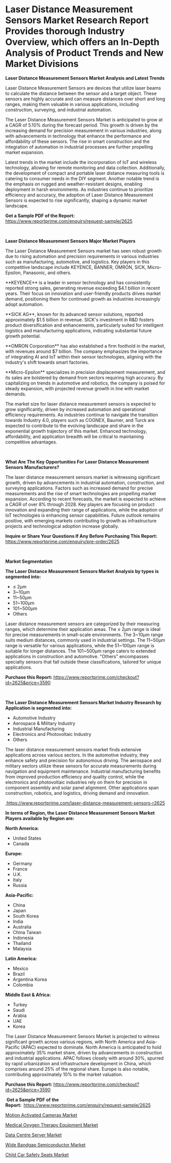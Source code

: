 <p><h1>Laser Distance Measurement Sensors Market Research Report Provides thorough Industry Overview, which offers an In-Depth Analysis of Product Trends and New Market Divisions</h1></p><p><strong>Laser Distance Measurement Sensors Market Analysis and Latest Trends</strong></p>
<p><p>Laser Distance Measurement Sensors are devices that utilize laser beams to calculate the distance between the sensor and a target object. These sensors are highly accurate and can measure distances over short and long ranges, making them valuable in various applications, including construction, surveying, and industrial automation.</p><p>The Laser Distance Measurement Sensors Market is anticipated to grow at a CAGR of 5.10% during the forecast period. This growth is driven by the increasing demand for precision measurement in various industries, along with advancements in technology that enhance the performance and affordability of these sensors. The rise in smart construction and the integration of automation in industrial processes are further propelling market expansion.</p><p>Latest trends in the market include the incorporation of IoT and wireless technology, allowing for remote monitoring and data collection. Additionally, the development of compact and portable laser distance measuring tools is catering to consumer needs in the DIY segment. Another notable trend is the emphasis on rugged and weather-resistant designs, enabling deployment in harsh environments. As industries continue to prioritize efficiency and accuracy, the adoption of Laser Distance Measurement Sensors is expected to rise significantly, shaping a dynamic market landscape.</p></p>
<p><strong>Get a Sample PDF of the Report:&nbsp;</strong> <a href="https://www.reportprime.com/enquiry/request-sample/2625">https://www.reportprime.com/enquiry/request-sample/2625</a></p>
<p>&nbsp;</p>
<p><strong>Laser Distance Measurement Sensors Major Market Players</strong></p>
<p><p>The Laser Distance Measurement Sensors market has seen robust growth due to rising automation and precision requirements in various industries such as manufacturing, automotive, and logistics. Key players in this competitive landscape include KEYENCE, BANNER, OMRON, SICK, Micro-Epsilon, Panasonic, and others.</p><p>**KEYENCE** is a leader in sensor technology and has consistently reported strong sales, generating revenue exceeding $4.1 billion in recent years. Their focus on innovation and user-friendly products drives market demand, positioning them for continued growth as industries increasingly adopt automation.</p><p>**SICK AG**, known for its advanced sensor solutions, reported approximately $1.5 billion in revenue. SICK's investment in R&D fosters product diversification and enhancements, particularly suited for intelligent logistics and manufacturing applications, indicating substantial future growth potential.</p><p>**OMRON Corporation** has also established a firm foothold in the market, with revenues around $7 billion. The company emphasizes the importance of integrating AI and IoT within their sensor technologies, aligning with the industry's shift towards smart factories.</p><p>**Micro-Epsilon** specializes in precision displacement measurement, and its sales are bolstered by demand from sectors requiring high accuracy. By capitalizing on trends in automotive and robotics, the company is poised for steady expansion, with projected revenue growth in line with market demands.</p><p>The market size for laser distance measurement sensors is expected to grow significantly, driven by increased automation and operational efficiency requirements. As industries continue to navigate the transition towards Industry 4.0, players such as COGNEX, Baumer, and Turck are expected to contribute to the evolving landscape and share in the exponential growth trajectory of this market. Enhanced technology, affordability, and application breadth will be critical to maintaining competitive advantages.</p></p>
<p>&nbsp;</p>
<p><strong>What Are The Key Opportunities For Laser Distance Measurement Sensors Manufacturers?</strong></p>
<p><p>The laser distance measurement sensors market is witnessing significant growth, driven by advancements in industrial automation, construction, and surveying applications. Factors such as increased demand for precise measurements and the rise of smart technologies are propelling market expansion. According to recent forecasts, the market is expected to achieve a CAGR of over 8% through 2028. Key players are focusing on product innovation and expanding their range of applications, while the adoption of IoT technologies is enhancing sensor capabilities. Future outlook remains positive, with emerging markets contributing to growth as infrastructure projects and technological adoption increase globally.</p></p>
<p><strong>Inquire or Share Your Questions If Any Before Purchasing This Report:</strong> <a href="https://www.reportprime.com/enquiry/pre-order/2625">https://www.reportprime.com/enquiry/pre-order/2625</a></p>
<p>&nbsp;</p>
<p><strong>Market Segmentation</strong></p>
<p><strong>The Laser Distance Measurement Sensors Market Analysis by types is segmented into:</strong></p>
<p><ul><li>≤ 2µm</li><li>3~10µm</li><li>11~50µm</li><li>51~100µm</li><li>101~500µm</li><li>Others</li></ul></p>
<p><p>Laser distance measurement sensors are categorized by their measuring ranges, which determine their application areas. The ≤ 2µm range is ideal for precise measurements in small-scale environments. The 3~10µm range suits medium distances, commonly used in industrial settings. The 11~50µm range is versatile for various applications, while the 51~100µm range is suitable for longer distances. The 101~500µm range caters to extended applications in construction and automotive. "Others" encompasses specialty sensors that fall outside these classifications, tailored for unique applications.</p></p>
<p><strong>Purchase this Report:&nbsp;</strong><a href="https://www.reportprime.com/checkout?id=2625&price=3590">https://www.reportprime.com/checkout?id=2625&price=3590</a></p>
<p>&nbsp;</p>
<p><strong>The Laser Distance Measurement Sensors Market Industry Research by Application is segmented into:</strong></p>
<p><ul><li>Automotive Industry</li><li>Aerospace & Military Industry</li><li>Industrial Manufacturing</li><li>Electronics and Photovoltaic Industry</li><li>Others</li></ul></p>
<p><p>The laser distance measurement sensors market finds extensive applications across various sectors. In the automotive industry, they enhance safety and precision for autonomous driving. The aerospace and military sectors utilize these sensors for accurate measurements during navigation and equipment maintenance. Industrial manufacturing benefits from improved production efficiency and quality control, while the electronics and photovoltaic industries rely on them for precision in component assembly and solar panel alignment. Other applications span construction, robotics, and logistics, driving demand and innovation.</p></p>
<p><a href="https://www.reportprime.com/laser-distance-measurement-sensors-r2625">&nbsp;https://www.reportprime.com/laser-distance-measurement-sensors-r2625</a></p>
<p><strong>In terms of Region, the Laser Distance Measurement Sensors Market Players available by Region are:</strong></p>
<p>
    <p> <strong> North America: </strong>
        <ul>
            <li>United States</li>
            <li>Canada</li>
        </ul>
        </p> 
    <p> <strong> Europe: </strong>
        <ul>
            <li>Germany</li>
            <li>France</li>
            <li>U.K.</li>
            <li>Italy</li>
            <li>Russia</li>
        </ul>
        </p> 
    <p> <strong> Asia-Pacific: </strong>
        <ul>
            <li>China</li>
            <li>Japan</li>
            <li>South Korea</li>
            <li>India</li>
            <li>Australia</li>
            <li>China Taiwan</li>
            <li>Indonesia</li>
            <li>Thailand</li>
            <li>Malaysia</li>
        </ul>
        </p> 
    <p> <strong> Latin America: </strong>
        <ul>
            <li>Mexico</li>
            <li>Brazil</li>
            <li>Argentina Korea</li>
            <li>Colombia</li>
        </ul>
        </p> 
    <p> <strong> Middle East & Africa: </strong>
        <ul>
            <li>Turkey</li>
            <li>Saudi</li>
            <li>Arabia</li>
            <li>UAE</li>
            <li>Korea</li>
        </ul>
    </p>
    </p>
<p><p>The Laser Distance Measurement Sensors Market is projected to witness significant growth across various regions, with North America and Asia-Pacific (APAC) expected to dominate. North America is anticipated to hold approximately 35% market share, driven by advancements in construction and industrial applications. APAC follows closely with around 30%, spurred by rapid urbanization and infrastructure development in China, which comprises around 25% of the regional share. Europe is also notable, contributing approximately 10% to the market valuation.</p></p>
<p><strong>Purchase this Report: </strong><a href="https://www.reportprime.com/checkout?id=2625&price=3590">https://www.reportprime.com/checkout?id=2625&price=3590</a></p>
<p>&nbsp;<strong>Get a Sample PDF of the Report:&nbsp;&nbsp;</strong><a href="https://www.reportprime.com/enquiry/request-sample/2625">https://www.reportprime.com/enquiry/request-sample/2625</a></p>
<p><strong></strong></p>
<p><p><a href="https://github.com/RuthLucas64/Market-Research-Report-List-1/blob/main/motion-activated-cameras-market.md">Motion Activated Cameras Market</a></p><p><a href="https://issuu.com/reportprime-2/docs/medical-oxygen-therapy-equipment-ma_a595d70e33613d">Medical Oxygen Therapy Equipment Market</a></p><p><a href="https://www.linkedin.com/pulse/booming-data-centre-server-market-sector-analysis-growth-projections-obofe?trackingId=sPqpsiOhRC6XVdRGR%2Fbhmg%3D%3D">Data Centre Server Market</a></p><p><a href="https://www.linkedin.com/pulse/global-wide-bandgap-semiconductor-market-landscape-future-trends-wkode?trackingId=S0cC%2BV4TQiiUhlV9FeRs5Q%3D%3D">Wide Bandgap Semiconductor Market</a></p><p><a href="https://issuu.com/reportprime-2/docs/child-car-safety-seats-market-size-_a73f221a170035">Child Car Safety Seats Market</a></p></p>